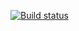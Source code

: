 [![Build status](https://ci.appveyor.com/api/projects/status/4e0aj3nbk4fhcq4m?svg=true)](https://ci.appveyor.com/project/ShaNS8D/ahj-9)
